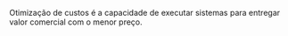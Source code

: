 Otimização de custos é a capacidade de executar sistemas para entregar valor comercial com o menor preço.